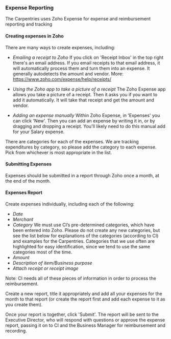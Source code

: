 ### Expense Reporting

The Carpentries uses Zoho Expense for expense and reimbursement reporting and tracking

#### Creating expenses in Zoho

There are many ways to create expenses, including:

* *Emailing a receipt to Zoho*  If you click on 'Receipt Inbox' in the top right there's an email address. If you email receipts to that email address, it will automatically process them and turn them into an expense. It generally autodetects the amount and vendor.
More: https://www.zoho.com/expense/help/receipts/

* *Using the Zoho app to take a picture of a receipt* The Zoho Expense app allows you take a picture of a receipt. Then it asks you if you want to add it automatically. It will take that receipt and get the amount and vendor. 

* *Adding an expense manually* Within Zoho Expense, in 'Expenses' you can click 'New'. Then you can add an expense by writing it in, or by dragging and dropping a receipt. You'll likely need to do this manual add for your Salary expense.

There are categories for each of the expenses. We are tracking expenditures by category, so please add the category to each expense. Pick from whichever is most appropriate in the list.

#### Submitting Expenses

Expenses should be submitted in a report through Zoho once a month, at the end of the month. 

#### Expenses Report

Create expenses individually, including each of the following:
* *Date*
* *Merchant*
* *Category*  We must use CI’s pre-determined categories, which have been entered into Zoho. Please do not create any new categories, but see the list below for explanations of the categories (according to CI) and examples for the Carpentries. Categories that we use often are highlighted for easy identification, since we tend to use the same categories most of the time.
* *Amount*
* *Description of item/Business purpose*
* *Attach receipt or receipt image*

Note: CI needs all of these pieces of information in order to process the reimbursement. 

Create a new report, title it appropriately and add all your expenses for the month to that report (or create the report first and add each expense to it as you create them).

Once your report is together, click 'Submit'. The report will be sent to the Executive Director, who will respond with questions or approve the expense report, passing it on to CI and the Business Manager for reimbursement and recording.